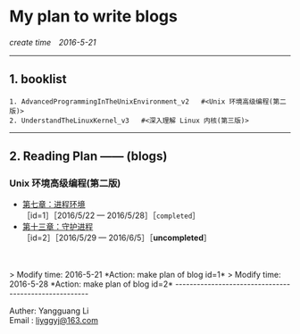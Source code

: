 # My plan to write blogs
*create time　2016-5-21*

-------------------------------------------
## 1. booklist
    1. AdvancedProgrammingInTheUnixEnvironment_v2   #<Unix 环境高级编程(第二版)>  
    2. UnderstandTheLinuxKernel_v3   #<深入理解 Linux 内核(第三版)>

----------------------------------------
## 2. Reading Plan —— (blogs)
### Unix 环境高级编程(第二版)  
- [第七章：进程环境](https://github.com/JMWY/MyBlog/blob/master/AdvancedProgrammingInTheUnixEnvironment_v2/chapter7_process_environment.md)     <br />         ［id=1］［2016/5/22 — 2016/5/28］［`completed`］       
- [第十三章：守护进程](https://github.com/JMWY/MyBlog/blob/master/AdvancedProgrammingInTheUnixEnvironment_v2/chapter13_daemon_processes.md)  <br />        ［id=2］［2016/5/29 — 2016/6/5］［**uncompleted**］
        
        
<br />
<br />
> Modify time: 2016-5-21  
 *Action: make plan of blog id=1*       
> Modify time: 2016-5-28          
 *Action: make plan of blog id=2*
------------------------------------------------------

Auther: Yangguang Li  
Email : liyggyj@163.com 













